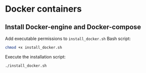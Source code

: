 # Docker containers
## Install Docker-engine and Docker-compose
Add executable permissions to `install_docker.sh` Bash script:
```bash
chmod +x install_docker.sh
```

Execute the installation script:
```bash
./install_docker.sh
```